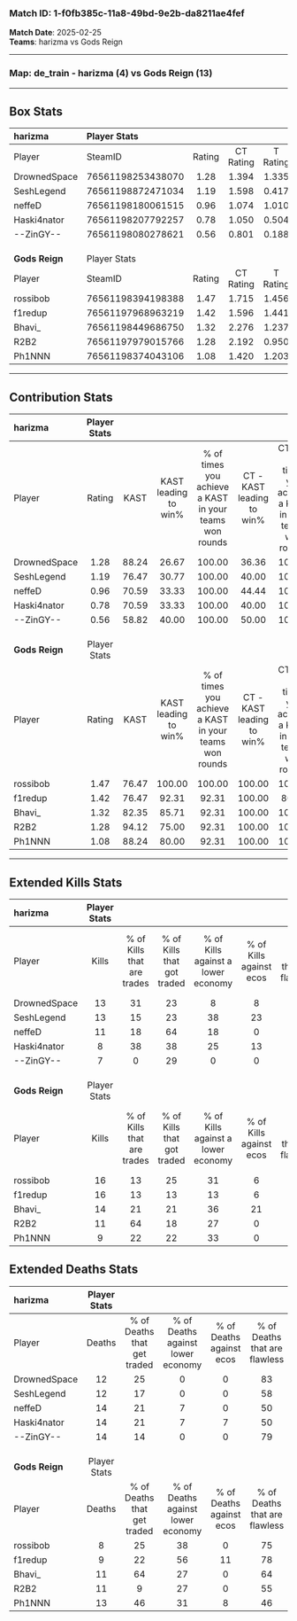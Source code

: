 ### Match ID: 1-f0fb385c-11a8-49bd-9e2b-da8211ae4fef  
**Match Date**: 2025-02-25  
**Teams**: harizma vs Gods Reign  

---  

### **Map**: de_train - harizma (4) vs Gods Reign (13)  
---  

## Box Stats  

| **harizma**    | Player Stats      |        |           |          |       |      |       |         |        |      |     |
| :- | :- | :-: | :-: | :-: | :-: | :-: | :-: | :-: | :-: | :-: | :-: |
| Player         | SteamID           | Rating | CT Rating | T Rating | KAST  | ADR  | Kills | Assists | Deaths | K/D  | HS% |
| DrownedSpace   | 76561198253438070 |  1.28  |   1.394   |  1.335   | 88.24 | 87.4 |  13   |    2    |   12   | 1.08 | 76  |
| SeshLegend     | 76561198872471034 |  1.19  |   1.598   |  0.417   | 76.47 | 82.5 |  13   |    3    |   12   | 1.08 | 30  |
| neffeD         | 76561198180061515 |  0.96  |   1.074   |  1.010   | 70.59 | 82.4 |  11   |    0    |   14   | 0.79 | 81  |
| Haski4nator    | 76561198207792257 |  0.78  |   1.050   |  0.504   | 70.59 | 66.9 |   8   |    4    |   14   | 0.57 | 75  |
| --ZinGY--      | 76561198080278621 |  0.56  |   0.801   |  0.188   | 58.82 | 41.4 |   7   |    3    |   14   | 0.50 | 42  |
|                |                   |        |           |          |       |      |       |         |        |      |     |
|                |                   |        |           |          |       |      |       |         |        |      |     |
|                |                   |        |           |          |       |      |       |         |        |      |     |
| **Gods Reign** | Player Stats      |        |           |          |       |      |       |         |        |      |     |
| Player         | SteamID           | Rating | CT Rating | T Rating | KAST  | ADR  | Kills | Assists | Deaths | K/D  | HS% |
| rossibob       | 76561198394198388 |  1.47  |   1.715   |  1.456   | 76.47 | 83.7 |  16   |    3    |   8    | 2.00 | 37  |
| f1redup        | 76561197968963219 |  1.42  |   1.596   |  1.441   | 76.47 | 84.8 |  16   |    0    |   9    | 1.78 | 50  |
| Bhavi_         | 76561198449686750 |  1.32  |   2.276   |  1.237   | 82.35 | 84.4 |  14   |    4    |   11   | 1.27 | 50  |
| R2B2           | 76561197979015766 |  1.28  |   2.192   |  0.950   | 94.12 | 85.7 |  11   |    8    |   11   | 1.00 | 81  |
| Ph1NNN         | 76561198374043106 |  1.08  |   1.420   |  1.203   | 88.24 | 74.9 |   9   |   14    |   13   | 0.69 | 22  |
---  

## Contribution Stats  

| **harizma**    | Player Stats |       |                      |                                                        |                           |                                                             |                          |                                                            |
| :- | :-: | :-: | :-: | :-: | :-: | :-: | :-: | :-: |
| Player         |    Rating    | KAST  | KAST leading to win% | % of times you achieve a KAST in your teams won rounds | CT - KAST leading to win% | CT - % of times you achieve a KAST in your teams won rounds | T - KAST leading to win% | T - % of times you achieve a KAST in your teams won rounds |
| DrownedSpace   |     1.28     | 88.24 |        26.67         |                         100.00                         |           36.36           |                           100.00                            |           0.00           |                            0.00                            |
| SeshLegend     |     1.19     | 76.47 |        30.77         |                         100.00                         |           40.00           |                           100.00                            |           0.00           |                            0.00                            |
| neffeD         |     0.96     | 70.59 |        33.33         |                         100.00                         |           44.44           |                           100.00                            |           0.00           |                            0.00                            |
| Haski4nator    |     0.78     | 70.59 |        33.33         |                         100.00                         |           40.00           |                           100.00                            |           0.00           |                            0.00                            |
| --ZinGY--      |     0.56     | 58.82 |        40.00         |                         100.00                         |           50.00           |                           100.00                            |           0.00           |                            0.00                            |
|                |              |       |                      |                                                        |                           |                                                             |                          |                                                            |
|                |              |       |                      |                                                        |                           |                                                             |                          |                                                            |
|                |              |       |                      |                                                        |                           |                                                             |                          |                                                            |
| **Gods Reign** | Player Stats |       |                      |                                                        |                           |                                                             |                          |                                                            |
| Player         |    Rating    | KAST  | KAST leading to win% | % of times you achieve a KAST in your teams won rounds | CT - KAST leading to win% | CT - % of times you achieve a KAST in your teams won rounds | T - KAST leading to win% | T - % of times you achieve a KAST in your teams won rounds |
| rossibob       |     1.47     | 76.47 |        100.00        |                         100.00                         |          100.00           |                           100.00                            |          100.00          |                           100.00                           |
| f1redup        |     1.42     | 76.47 |        92.31         |                         92.31                          |          100.00           |                            80.00                            |          88.89           |                           100.00                           |
| Bhavi_         |     1.32     | 82.35 |        85.71         |                         92.31                          |          100.00           |                           100.00                            |          77.78           |                           87.50                            |
| R2B2           |     1.28     | 94.12 |        75.00         |                         92.31                          |          100.00           |                           100.00                            |          63.64           |                           87.50                            |
| Ph1NNN         |     1.08     | 88.24 |        80.00         |                         92.31                          |          100.00           |                           100.00                            |          70.00           |                           87.50                            |
---  

## Extended Kills Stats  

| **harizma**    | Player Stats |                            |                            |                                    |                         |                              |                                 |                                       |                    |           |
| :- | :-: | :-: | :-: | :-: | :-: | :-: | :-: | :-: | :-: | :-: |
| Player         |    Kills     | % of Kills that are trades | % of Kills that got traded | % of Kills against a lower economy | % of Kills against ecos | % of Kills that are flawless | % of Kills that are close duels | % of Kills that are assisted by flash | Pistol Round Kills | AWP Kills |
| DrownedSpace   |      13      |             31             |             23             |                 8                  |            8            |              62              |                8                |                   0                   |         0          |     0     |
| SeshLegend     |      13      |             15             |             23             |                 38                 |           23            |              62              |                0                |                   0                   |         0          |     1     |
| neffeD         |      11      |             18             |             64             |                 18                 |            0            |              55              |               18                |                   0                   |         0          |     3     |
| Haski4nator    |      8       |             38             |             38             |                 25                 |           13            |              50              |                0                |                  25                   |         0          |     2     |
| --ZinGY--      |      7       |             0              |             29             |                 0                  |            0            |              86              |                0                |                   0                   |         1          |     0     |
|                |              |                            |                            |                                    |                         |                              |                                 |                                       |                    |           |
|                |              |                            |                            |                                    |                         |                              |                                 |                                       |                    |           |
|                |              |                            |                            |                                    |                         |                              |                                 |                                       |                    |           |
| **Gods Reign** | Player Stats |                            |                            |                                    |                         |                              |                                 |                                       |                    |           |
| Player         |    Kills     | % of Kills that are trades | % of Kills that got traded | % of Kills against a lower economy | % of Kills against ecos | % of Kills that are flawless | % of Kills that are close duels | % of Kills that are assisted by flash | Pistol Round Kills | AWP Kills |
| rossibob       |      16      |             13             |             25             |                 31                 |            6            |              81              |                6                |                  19                   |         0          |     3     |
| f1redup        |      16      |             13             |             13             |                 13                 |            6            |              75              |                6                |                  13                   |         5          |     5     |
| Bhavi_         |      14      |             21             |             21             |                 36                 |           21            |              43              |                7                |                  14                   |         0          |     1     |
| R2B2           |      11      |             64             |             18             |                 27                 |            0            |              64              |                9                |                  18                   |         0          |     1     |
| Ph1NNN         |      9       |             22             |             22             |                 33                 |            0            |              44              |               11                |                   0                   |         0          |     0     |
## Extended Deaths Stats  

| **harizma**    | Player Stats |                             |                                   |                          |                               |                            |                           |               |
| :- | :-: | :-: | :-: | :-: | :-: | :-: | :-: | :-: |
| Player         |    Deaths    | % of Deaths that get traded | % of Deaths against lower economy | % of Deaths against ecos | % of Deaths that are flawless | % of Deaths that are close | % of Deaths while blinded | Deaths to AWP |
| DrownedSpace   |      12      |             25              |                 0                 |            0             |              83               |             8              |            17             |       1       |
| SeshLegend     |      12      |             17              |                 0                 |            0             |              58               |             0              |             8             |       2       |
| neffeD         |      14      |             21              |                 7                 |            0             |              50               |             0              |             7             |       0       |
| Haski4nator    |      14      |             21              |                 7                 |            7             |              50               |             14             |            14             |       1       |
| --ZinGY--      |      14      |             14              |                 0                 |            0             |              79               |             14             |            21             |       1       |
|                |              |                             |                                   |                          |                               |                            |                           |               |
|                |              |                             |                                   |                          |                               |                            |                           |               |
|                |              |                             |                                   |                          |                               |                            |                           |               |
| **Gods Reign** | Player Stats |                             |                                   |                          |                               |                            |                           |               |
| Player         |    Deaths    | % of Deaths that get traded | % of Deaths against lower economy | % of Deaths against ecos | % of Deaths that are flawless | % of Deaths that are close | % of Deaths while blinded | Deaths to AWP |
| rossibob       |      8       |             25              |                38                 |            0             |              75               |             0              |             0             |       0       |
| f1redup        |      9       |             22              |                56                 |            11            |              78               |             0              |             0             |       0       |
| Bhavi_         |      11      |             64              |                27                 |            0             |              64               |             9              |             0             |       1       |
| R2B2           |      11      |              9              |                27                 |            0             |              55               |             9              |             0             |       0       |
| Ph1NNN         |      13      |             46              |                31                 |            8             |              46               |             8              |            15             |       0       |
